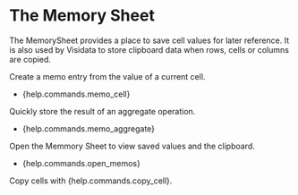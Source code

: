 # The Memory Sheet 

The MemorySheet provides a place to save cell values for later reference. It is also used by Visidata to store clipboard data when rows, cells or columns are copied.

Create a memo entry from the value of a current cell.

- {help.commands.memo_cell}

Quickly store the result of an aggregate operation.

- {help.commands.memo_aggregate}

Open the Memmory Sheet to view saved values and the clipboard.

- {help.commands.open_memos}

Copy cells with {help.commands.copy_cell}.
